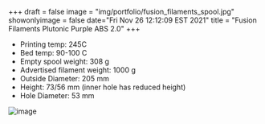 +++
draft = false
image = "img/portfolio/fusion_filaments_spool.jpg"
showonlyimage = false
date="Fri Nov 26 12:12:09 EST 2021"
title = "Fusion Filaments Plutonic Purple ABS 2.0"
+++

* Printing temp: 245C
* Bed temp: 90-100 C
* Empty spool weight: 308 g
* Advertised filament weight: 1000 g
* Outside Diameter: 205 mm
* Height: 73/56 mm (inner hole has reduced height)
* Hole Diameter: 53 mm
<!--more-->

![image](/img/portfolio/fusion_filaments_spool.jpg)

